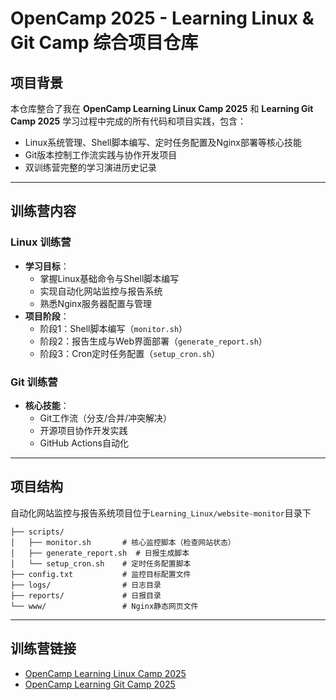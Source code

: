 # OpenCamp 2025 - Learning Linux & Git Camp 综合项目仓库

## 项目背景

本仓库整合了我在 **OpenCamp Learning Linux Camp 2025** 和 **Learning Git Camp 2025** 学习过程中完成的所有代码和项目实践，包含：

- Linux系统管理、Shell脚本编写、定时任务配置及Nginx部署等核心技能
- Git版本控制工作流实践与协作开发项目
- 双训练营完整的学习演进历史记录

---

## 训练营内容

### Linux 训练营

- **学习目标**：
  - 掌握Linux基础命令与Shell脚本编写
  - 实现自动化网站监控与报告系统
  - 熟悉Nginx服务器配置与管理
- **项目阶段**：
  - 阶段1：Shell脚本编写（`monitor.sh`）
  - 阶段2：报告生成与Web界面部署（`generate_report.sh`）
  - 阶段3：Cron定时任务配置（`setup_cron.sh`）

### Git 训练营

- **核心技能**：
  - Git工作流（分支/合并/冲突解决）
  - 开源项目协作开发实践
  - GitHub Actions自动化

---

## 项目结构

自动化网站监控与报告系统项目位于`Learning_Linux/website-monitor`目录下

```plaintext
├── scripts/
│   ├── monitor.sh       # 核心监控脚本（检查网站状态）
│   ├── generate_report.sh  # 日报生成脚本
│   └── setup_cron.sh    # 定时任务配置脚本
├── config.txt           # 监控目标配置文件
├── logs/                # 日志目录
├── reports/             # 日报目录
└── www/                 # Nginx静态网页文件
```

---

## 训练营链接

- [OpenCamp Learning Linux Camp 2025](https://opencamp.ai/Linux/camp/2025?lang=zh_CN)
- [OpenCamp Learning Git Camp 2025](https://opencamp.ai/Git/camp/2025?lang=zh_CN)

